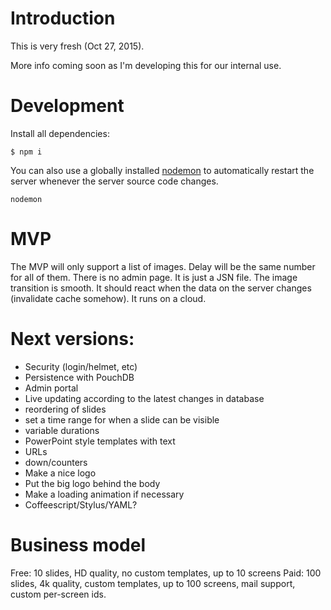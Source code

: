 # Introduction

This is very fresh (Oct 27, 2015).

More info coming soon as I'm developing this for our internal use.

# Development

Install all dependencies:

```
$ npm i
```

You can also use a globally installed
[nodemon](https://github.com/remy/nodemon) to automatically
restart the server whenever the server source code changes.

```
nodemon
```

# MVP

The MVP will only support a list of images.
Delay will be the same number for all of them.
There is no admin page. It is just a JSN file.
The image transition is smooth.
It should react when the data on the server changes (invalidate cache somehow).
It runs on a cloud.

# Next versions:

* Security (login/helmet, etc)
* Persistence with PouchDB
* Admin portal
* Live updating according to the latest changes in database
* reordering of slides
* set a time range for when a slide can be visible
* variable durations
* PowerPoint style templates with text
* URLs
* down/counters
* Make a nice logo
* Put the big logo behind the body
* Make a loading animation if necessary
* Coffeescript/Stylus/YAML?

# Business model

Free: 10 slides, HD quality, no custom templates, up to 10 screens
Paid: 100 slides, 4k quality, custom templates, up to 100 screens, mail support, custom per-screen ids.
